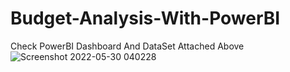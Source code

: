 # Budget-Analysis-With-PowerBI
Check PowerBI Dashboard And DataSet Attached Above
![Screenshot 2022-05-30 040228](https://user-images.githubusercontent.com/45207841/170894762-a0c9fd89-a97e-4dc2-ba6f-d96fbd3b39e4.png)
